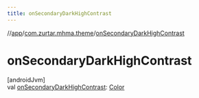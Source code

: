 ```yaml
---
title: onSecondaryDarkHighContrast
---
```

//[app](../../index.html)/[com.zurtar.mhma.theme](index.html)/[onSecondaryDarkHighContrast](on-secondary-dark-high-contrast.html)



# onSecondaryDarkHighContrast



[androidJvm]\
val [onSecondaryDarkHighContrast](on-secondary-dark-high-contrast.html): [Color](https://developer.android.com/reference/kotlin/androidx/compose/ui/graphics/Color.html)



